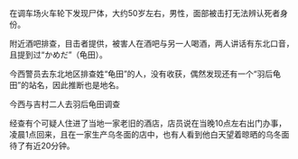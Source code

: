 
在调车场火车轮下发现尸体，大约50岁左右，男性，面部被击打无法辨认死者身份。

附近酒吧排查，目击者提供，被害人在酒吧与另一人喝酒，两人讲话有东北口音，且提到过“かめだ”（龟田）。

今西警员去东北地区排查姓“龟田”的人，没有收获，偶然发现还有一个“羽后龟田”的站名，因此推断也是地名。

今西与吉村二人去羽后龟田调查

经查有个可疑人住进了当地一家老旧的酒店，店员说在当晚10点左右出门办事，凌晨1点回来，且在一家生产乌冬面的店中，也有人看到他白天望着晾晒的乌冬面待了有近20分钟。

